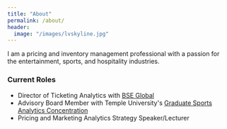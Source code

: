 ```yaml
---
title: "About"
permalink: /about/
header:
  image: "/images/lvskyline.jpg"
---
```


I am a pricing and inventory management professional with a passion for the entertainment, sports, and hospitality industries.

### Current Roles
- Director of Ticketing Analytics with [BSE Global](https://www.bseglobal.net/)
- Advisory Board Member with Temple University's [Graduate Sports Analytics Concentration](https://sthm.temple.edu/graduate-programs/master-of-science-in-sport-business/courses-and-curriculum/)
- Pricing and Marketing Analytics Strategy Speaker/Lecturer
